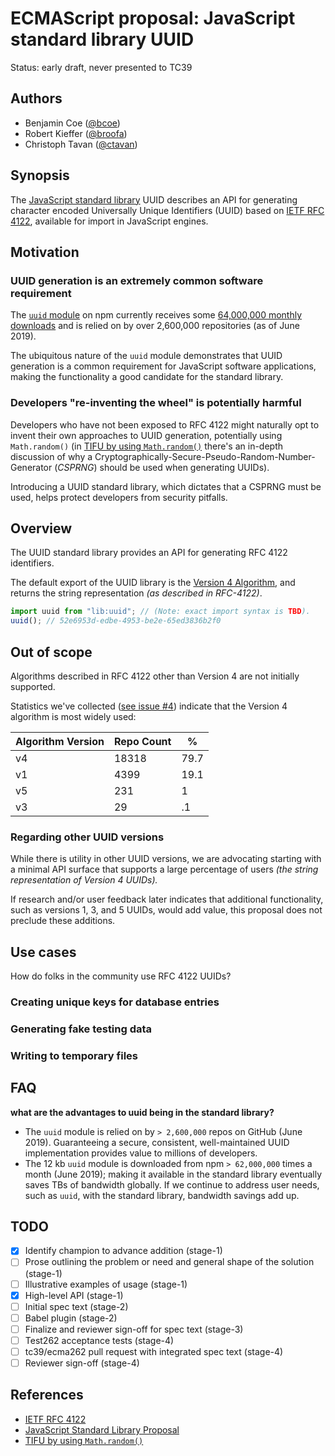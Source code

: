# ECMAScript proposal: JavaScript standard library UUID

Status: early draft, never presented to TC39

## Authors

* Benjamin Coe ([@bcoe](https://github.com/bcoe))
* Robert Kieffer ([@broofa](https://github.com/broofa))
* Christoph Tavan ([@ctavan](https://github.com/ctavan))

## Synopsis

The [JavaScript standard library][standard-library-proposal] UUID describes an API for generating
character encoded Universally Unique Identifiers (UUID) based on [IETF RFC 4122][rfc-4122],
available for import in JavaScript engines.

## Motivation

### UUID generation is an extremely common software requirement

The [`uuid` module](https://www.npmjs.com/package/uuid) on npm currently receives some
[64,000,000 monthly downloads](https://npm-stat.com/charts.html?package=uuid) and is relied on by
over 2,600,000 repositories (as of June 2019).

The ubiquitous nature of the `uuid` module demonstrates that UUID generation is a common
requirement for JavaScript software applications, making the functionality a good candidate for the
standard library.

### Developers "re-inventing the wheel" is potentially harmful

Developers who have not been exposed to RFC 4122 might naturally opt to invent their own approaches
to UUID generation, potentially using `Math.random()` (in [TIFU by using `Math.random()`][tifu]
there's an in-depth discussion of why a Cryptographically-Secure-Pseudo-Random-Number-Generator
(_CSPRNG_) should be used when generating UUIDs).

Introducing a UUID standard library, which dictates that a CSPRNG must be used, helps protect
developers from security pitfalls.

## Overview

The UUID standard library provides an API for generating RFC 4122 identifiers.

The default export of the UUID library is the
[Version 4 Algorithm](https://tools.ietf.org/html/rfc4122#section-4.4), and returns the string
representation _(as described in RFC-4122)_.

```js
import uuid from "lib:uuid"; // (Note: exact import syntax is TBD).
uuid(); // 52e6953d-edbe-4953-be2e-65ed3836b2f0
```

## Out of scope

Algorithms described in RFC 4122 other than Version 4 are not initially supported.

Statistics we've collected
([see issue #4](https://github.com/bcoe/proposal-standard-module-uuid/issues/4)) indicate that the
Version 4 algorithm is most widely used:

| Algorithm Version | Repo Count | %    |
| ----------------- | ---------- | ---- |
| v4                | 18318      | 79.7 |
| v1                | 4399       | 19.1 |
| v5                | 231        | 1    |
| v3                | 29         | .1   |

### Regarding other UUID versions

While there is utility in other UUID versions, we are advocating starting with a minimal API
surface that supports a large percentage of users _(the string representation of Version 4 UUIDs)._

If research and/or user feedback later indicates that additional functionality, such as versions 1,
3, and 5 UUIDs, would add value, this proposal does not preclude these additions.

## Use cases

How do folks in the community use RFC 4122 UUIDs?

### Creating unique keys for database entries

### Generating fake testing data

### Writing to temporary files

## FAQ

**what are the advantages to uuid being in the standard library?**

- The `uuid` module is relied on by `> 2,600,000` repos on GitHub (June 2019). Guaranteeing a
  secure, consistent, well-maintained UUID implementation provides value to millions of developers.
- The 12 kb `uuid` module is downloaded from npm `> 62,000,000` times a month (June 2019); making
  it available in the standard library eventually saves TBs of bandwidth globally. If we continue
  to address user needs, such as `uuid`, with the standard library, bandwidth savings add up.

## TODO

- [x] Identify champion to advance addition (stage-1)
- [ ] Prose outlining the problem or need and general shape of the solution (stage-1)
- [ ] Illustrative examples of usage (stage-1)
- [x] High-level API (stage-1)
- [ ] Initial spec text (stage-2)
- [ ] Babel plugin (stage-2)
- [ ] Finalize and reviewer sign-off for spec text (stage-3)
- [ ] Test262 acceptance tests (stage-4)
- [ ] tc39/ecma262 pull request with integrated spec text (stage-4)
- [ ] Reviewer sign-off (stage-4)

## References

- [IETF RFC 4122][rfc-4122]
- [JavaScript Standard Library Proposal][standard-library-proposal]
- [TIFU by using `Math.random()`][tifu]

[rfc-4122]: https://tools.ietf.org/html/rfc4122
[standard-library-proposal]: https://github.com/tc39/proposal-javascript-standard-library
[tifu]: https://medium.com/@betable/tifu-by-using-math-random-f1c308c4fd9d
